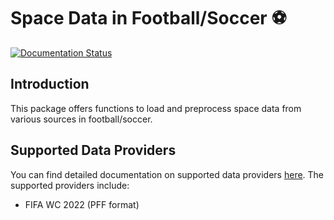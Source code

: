 # Space Data in Football/Soccer ⚽
[![Documentation Status](https://readthedocs.org/projects/openstarlab/badge/?version=latest)](https://openstarlab.readthedocs.io/en/latest/Pre_Processing/Sports/index.html)
## Introduction
This package offers functions to load and preprocess space data from various sources in football/soccer.

## Supported Data Providers
You can find detailed documentation on supported data providers [here](https://openstarlab.readthedocs.io/en/latest/Pre_Processing/Sports/Space_Eval/Data_Provider/Football/index.html). The supported providers include:

- FIFA WC 2022 (PFF format)
